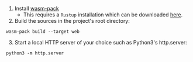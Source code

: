 1. Install [wasm-pack](https://rustwasm.github.io/wasm-pack/installer/)
	- This requires a `Rustup` installation which can be downloaded [here](https://www.rust-lang.org/tools/install).
2. Build the sources in the project's root directory: 

```
wasm-pack build --target web
```

3. Start a local HTTP server of your choice such as Python3's http.server:

```
python3 -m http.server
```
